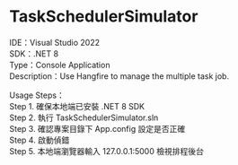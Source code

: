 # TaskSchedulerSimulator  

IDE：Visual Studio 2022  
SDK：.NET 8  
Type：Console Application  
Description：Use Hangfire to manage the multiple task job.  

Usage Steps：  
Step 1. 確保本地端已安裝 .NET 8 SDK  
Step 2. 執行 TaskSchedulerSimulator.sln  
Step 3. 確認專案目錄下 App.config 設定是否正確  
Step 4. 啟動偵錯  
Step 5. 本地端瀏覽器輸入 127.0.0.1:5000 檢視排程後台
  